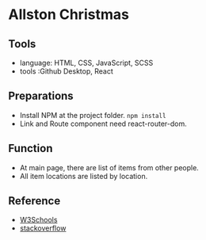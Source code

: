 # Allston Christmas
## Tools
- language: HTML, CSS, JavaScript, SCSS
- tools :Github Desktop, React

## Preparations
- Install NPM at the project folder. `npm install`
- Link and Route component need react-router-dom. 

## Function
- At main page, there are list of items from other people.
- All item locations are listed by location.


## Reference
- [W3Schools](https://www.w3schools.com/)
- [stackoverflow](https://stackoverflow.com/)
